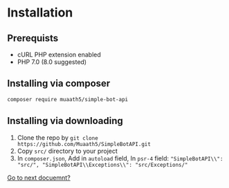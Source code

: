 # Installation

## Prerequists
- cURL PHP extension enabled
- PHP 7.0 (8.0 suggested)

## Installing via composer
```sh
composer require muaath5/simple-bot-api
```

## Installing via downloading
1. Clone the repo by `git clone https://github.com/Muaath5/SimpleBotAPI.git`
2. Copy `src/` directory to your project
3. In `composer.json`, Add in `autoload` field, In `psr-4` field: `"SimpleBotAPI\\": "src/", "SimpleBotAPI\\Exceptions\\": "src/Exceptions/"`

[Go to next docuemnt?](https://muaath5.github.io/SimpleBotAPI/basics/CreatingBot)
